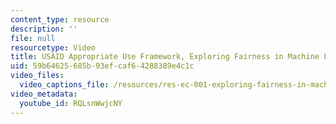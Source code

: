 ```yaml
---
content_type: resource
description: ''
file: null
resourcetype: Video
title: USAID Appropriate Use Framework, Exploring Fairness in Machine Learning
uid: 59b64625-685b-93ef-caf6-4288389e4c1c
video_files:
  video_captions_file: /resources/res-ec-001-exploring-fairness-in-machine-learning-for-international-development-spring-2020/module-two-ethical-challenges/fairness-criteria/usaid-appropriate-use-framework-exploring-fairness-in-machine-learning/RQLsnWwjcNY.vtt
video_metadata:
  youtube_id: RQLsnWwjcNY
---
```

